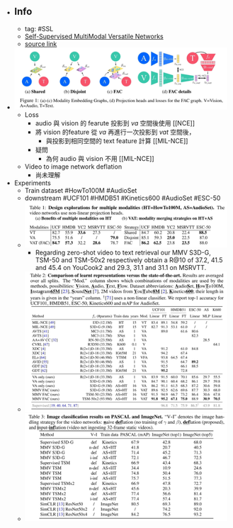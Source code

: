 - ## Info
	- tag: #SSL
	- [Self-Supervised MultiModal Versatile Networks](https://proceedings.neurips.cc/paper/2020/hash/0060ef47b12160b9198302ebdb144dcf-Abstract.html)
	- [source link](https://github.com/deepmind/deepmind-research/tree/master/mmv)
- ![2022-07-07-20-05-38.jpeg](../assets/2022-07-07-20-05-38.jpeg)
	- Loss
		- audio 與 vision 的 fearute 投影到 $va$ 空間後使用 [[NCE]]
		- 將 vision 的feature 從 $va$ 再進行一次投影到 $vat$ 空間後，
			- 與投影到相同空間的 text feature 計算 [[MIL-NCE]]
		- 疑問
			- 為何 audio 與 vision 不用 [[MIL-NCE]]
	- Video to image network deflation
		- 尚未理解
- Experiments
	- Train dataset #HowTo100M #AudioSet
	- downstream #UCF101 #HMDB51 #Kinetics600 #AudioSet #ESC-50
	- ![2022-07-09-18-43-55.jpeg](../assets/2022-07-09-18-43-55.jpeg)
		- Regarding zero-shot video to text retrieval our MMV S3D-G, TSM-50 and TSM-50x2 respectively obtain a R@10 of 37.2, 41.5 and 45.4 on YouCook2 and 29.3, 31.1 and 31.1 on MSRVTT.
	- ![2022-07-09-18-44-18.jpeg](../assets/2022-07-09-18-44-18.jpeg)
	- ![2022-07-09-18-44-52.jpeg](../assets/2022-07-09-18-44-52.jpeg)